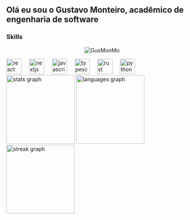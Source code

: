<h2 align="left">Olá eu sou o Gustavo Monteiro, acadêmico de engenharia de software</h2>

<h3 align="left">Skills</h3>
<p align="center"> <img src="https://komarev.com/ghpvc/?username=GusMonMo&label=Profile%20views&color=0cf574&style=flat" alt="GusMonMo" /> </p>
<div align="left">
  <img src="https://cdn.jsdelivr.net/gh/devicons/devicon/icons/react/react-original.svg" height="40" alt="react logo"  />
  <img width="12" />
  <img src="https://cdn.jsdelivr.net/gh/devicons/devicon/icons/nextjs/nextjs-original.svg" height="40" alt="nextjs logo"  />
  <img width="12" />
  <img src="https://cdn.jsdelivr.net/gh/devicons/devicon/icons/javascript/javascript-original.svg" height="40" alt="javascript logo"  />
  <img width="12" />
  <img src="https://cdn.jsdelivr.net/gh/devicons/devicon/icons/typescript/typescript-original.svg" height="40" alt="typescript logo"  />
  <img width="12" />
  <img src="https://cdn.jsdelivr.net/gh/devicons/devicon/icons/rust/rust-original.svg" height="40" alt="rust logo"  />
  <img width="12" />
  <img src="https://cdn.jsdelivr.net/gh/devicons/devicon/icons/python/python-original.svg" height="40" alt="python logo"  />
</div>

<div align="left">
  <img src="https://github-readme-stats.vercel.app/api?username=GusMonMo&hide_title=false&hide_rank=false&show_icons=true&include_all_commits=true&count_private=true&disable_animations=false&theme=blue-green&locale=en&hide_border=false&order=1&custom_title=Stats" height="180" alt="stats graph" />
  <img src="https://github-readme-stats.vercel.app/api/top-langs?username=GusMonMo&locale=en&hide_title=true&layout=compact&card_width=320&langs_count=6&theme=blue-green&hide_border=false&order=2" height="180" alt="languages graph" /> <br>
  <img src="https://streak-stats.demolab.com?user=GusMonMo&locale=en&mode=daily&theme=blue-green&hide_border=false&border_radius=0&order=3" height="180" alt="streak graph"  />
</div>
